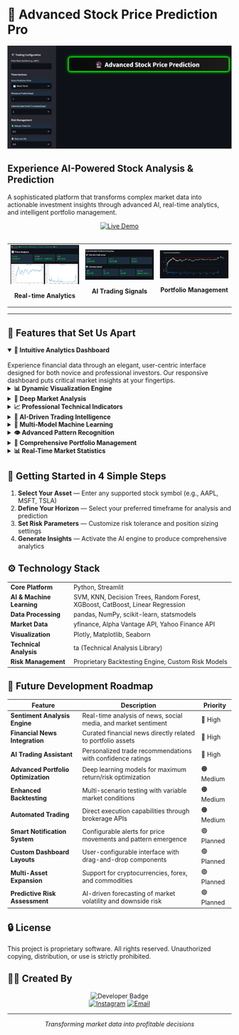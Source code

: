 # 🔮 Advanced Stock Price Prediction Pro

![Header Banner](images/sleek_ui_screenshot.png)

## Experience AI-Powered Stock Analysis & Prediction

A sophisticated platform that transforms complex market data into actionable investment insights through advanced AI, real-time analytics, and intelligent portfolio management.

<div align="center">
  <a href="https://stock-price-predictor-and-analyser.onrender.com">
    <img src="https://img.shields.io/badge/TRY%20LIVE%20DEMO-Access%20Application-4285F4?style=for-the-badge&logo=react&logoColor=white" alt="Live Demo" />
  </a>
</div>

<br>

<div align="center">
  <table>
    <tr>
      <td width="33%">
        <img src="images/price_analysis_screenshot.png" alt="Price Analysis" width="100%">
        <p align="center"><b>Real-time Analytics</b></p>
      </td>
      <td width="33%">
        <img src="images/ai_trading_signal_screenshot.png" alt="AI Trading Signals" width="100%">
        <p align="center"><b>AI Trading Signals</b></p>
      </td>
      <td width="33%">
        <img src="images/portfolio_management_screenshot.png" alt="Portfolio Management" width="100%">
        <p align="center"><b>Portfolio Management</b></p>
      </td>
    </tr>
  </table>
</div>

---

## 🌟 Features that Set Us Apart

<details open>
<summary><b>🎨 Intuitive Analytics Dashboard</b></summary>
<br>
Experience financial data through an elegant, user-centric interface designed for both novice and professional investors. Our responsive dashboard puts critical market insights at your fingertips.
</details>

<details>
<summary><b>📊 Dynamic Visualization Engine</b></summary>
<br>
Explore interactive charts with real-time trends, customizable parameters, and comprehensive visualization options that bring complex market data to life.
</details>

<details>
<summary><b>🔬 Deep Market Analysis</b></summary>
<br>
Unlock profound insights into stock behavior through multi-dimensional analysis of historical patterns, volatility metrics, and market correlations.

![Data Analysis](images/data_analysis_screenshot.png)
</details>

<details>
<summary><b>📈 Professional Technical Indicators</b></summary>
<br>
Access a comprehensive suite of technical analysis tools including RSI, MACD, Bollinger Bands, and custom moving averages—all configurable to your trading strategy.

![Technical Indicators](images/technical_indicators_screenshot.png)
</details>

<details>
<summary><b>🤖 AI-Driven Trading Intelligence</b></summary>
<br>
Leverage cutting-edge artificial intelligence to generate precise buy, sell, and hold signals backed by advanced predictive algorithms and pattern recognition.
</details>

<details>
<summary><b>🧠 Multi-Model Machine Learning</b></summary>
<br>
Benefit from ensemble predictions powered by SVM, KNN, Decision Trees, Random Forest, XGBoost, and other advanced models, continuously refined with real-time market data.

![Machine Learning Predictions](images/ml_predictions_screenshot.png)
</details>

<details>
<summary><b>👁️ Advanced Pattern Recognition</b></summary>
<br>
Identify critical chart patterns with precision—from Head & Shoulders to Fibonacci retracements—using our proprietary AI-assisted recognition algorithms.

![Pattern Recognition](images/pattern_recognition_screenshot.png)
</details>

<details>
<summary><b>💼 Comprehensive Portfolio Management</b></summary>
<br>
Take control of your investments with integrated tools for tracking holdings, optimizing allocations, implementing stop-loss strategies, and quantifying risk exposure.
</details>

<details>
<summary><b>📊 Real-Time Market Statistics</b></summary>
<br>
Stay informed with instant access to key market metrics, sentiment indicators, and volatility assessments that drive successful trading decisions.

![Stock Statistics](images/stock_statistics_screenshot.png)
</details>

## 🚀 Getting Started in 4 Simple Steps

1. **Select Your Asset** — Enter any supported stock symbol (e.g., AAPL, MSFT, TSLA)
2. **Define Your Horizon** — Select your preferred timeframe for analysis and prediction
3. **Set Risk Parameters** — Customize risk tolerance and position sizing settings
4. **Generate Insights** — Activate the AI engine to produce comprehensive analytics

## ⚙️ Technology Stack

<table>
  <tr>
    <td><b>Core Platform</b></td>
    <td>Python, Streamlit</td>
  </tr>
  <tr>
    <td><b>AI & Machine Learning</b></td>
    <td>SVM, KNN, Decision Trees, Random Forest, XGBoost, CatBoost, Linear Regression</td>
  </tr>
  <tr>
    <td><b>Data Processing</b></td>
    <td>pandas, NumPy, scikit-learn, statsmodels</td>
  </tr>
  <tr>
    <td><b>Market Data</b></td>
    <td>yfinance, Alpha Vantage API, Yahoo Finance API</td>
  </tr>
  <tr>
    <td><b>Visualization</b></td>
    <td>Plotly, Matplotlib, Seaborn</td>
  </tr>
  <tr>
    <td><b>Technical Analysis</b></td>
    <td>ta (Technical Analysis Library)</td>
  </tr>
  <tr>
    <td><b>Risk Management</b></td>
    <td>Proprietary Backtesting Engine, Custom Risk Models</td>
  </tr>
</table>

## 🔮 Future Development Roadmap

| Feature | Description | Priority |
|---------|-------------|----------|
| **Sentiment Analysis Engine** | Real-time analysis of news, social media, and market sentiment | 🔴 High |
| **Financial News Integration** | Curated financial news directly related to portfolio assets | 🔴 High |
| **AI Trading Assistant** | Personalized trade recommendations with confidence ratings | 🔴 High |
| **Advanced Portfolio Optimization** | Deep learning models for maximum return/risk optimization | 🟠 Medium |
| **Enhanced Backtesting** | Multi-scenario testing with variable market conditions | 🟠 Medium |
| **Automated Trading** | Direct execution capabilities through brokerage APIs | 🟠 Medium |
| **Smart Notification System** | Configurable alerts for price movements and pattern emergence | 🟢 Planned |
| **Custom Dashboard Layouts** | User-configurable interface with drag-and-drop components | 🟢 Planned |
| **Multi-Asset Expansion** | Support for cryptocurrencies, forex, and commodities | 🟢 Planned |
| **Predictive Risk Assessment** | AI-driven forecasting of market volatility and downside risk | 🟢 Planned |

## 🔒 License

This project is proprietary software. All rights reserved. Unauthorized copying, distribution, or use is strictly prohibited.

## 👨‍💻 Created By

<div align="center">
  <img src="https://img.shields.io/badge/Developer-Pandey%20G.-purple?style=for-the-badge" alt="Developer Badge"/>
  <br>
  <a href="https://www.instagram.com/sb_ritik/"><img src="https://img.shields.io/badge/Instagram-@sb__ritik-E4405F?style=flat-square&logo=instagram" alt="Instagram"/></a>
  <a href="mailto:ritikpandey.4161@gmail.com"><img src="https://img.shields.io/badge/Email-Contact%20Me-D14836?style=flat-square&logo=gmail" alt="Email"/></a>
</div>

---

<p align="center">
  <i>Transforming market data into profitable decisions</i>
</p>
